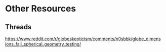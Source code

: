# Other Resources



## Threads

https://www.reddit.com/r/globeskepticism/comments/n0sbbk/globe_dimensions_fail_spherical_geometry_testing/
